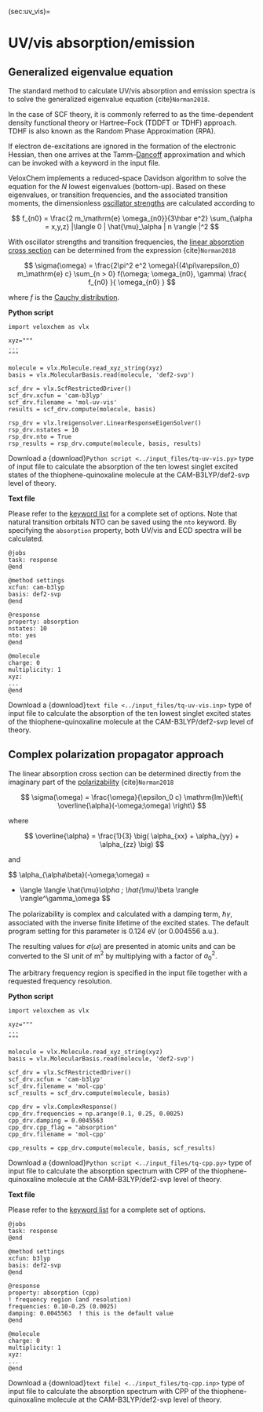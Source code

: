 (sec:uv_vis)=
# UV/vis absorption/emission

## Generalized eigenvalue equation

The standard method to calculate UV/vis absorption and emission spectra is to solve the generalized eigenvalue equation {cite}`Norman2018`.

In the case of SCF theory, it is commonly referred to as the time-dependent density functional theory or Hartree–Fock (TDDFT or TDHF) approach. TDHF is also known as the Random Phase Approximation (RPA). 

If electron de-excitations are ignored in the formation of the electronic Hessian, then one arrives at the Tamm–[Dancoff](https://en.wikipedia.org/wiki/Sidney_Dancoff) approximation and which can be invoked with a keyword in the input file.

VeloxChem implements a reduced-space Davidson algorithm to solve the equation for the *N* lowest eigenvalues (bottom-up). Based on these eigenvalues, or transition frequencies, and the associated transition moments, the dimensionless [oscillator strengths](https://en.wikipedia.org/wiki/Oscillator_strength#:~:text=In%20spectroscopy%2C%20oscillator%20strength%20is,of%20an%20atom%20or%20molecule.) are calculated according to

$$
  f_{n0} = \frac{2 m_\mathrm{e} \omega_{n0}}{3\hbar e^2}
  \sum_{\alpha = x,y,z}
  |\langle 0 | \hat{\mu}_\alpha | n \rangle |^2
$$

With oscillator strengths and transition frequencies, the [linear absorption cross section](https://en.wikipedia.org/wiki/Absorption_cross_section) can be determined from the expression {cite}`Norman2018`

$$
\sigma(\omega) =
\frac{2\pi^2 e^2 \omega}{(4\pi\varepsilon_0) m_\mathrm{e} c} 
\sum_{n > 0}
f(\omega; \omega_{n0}, \gamma) 
\frac{
f_{n0}
}{ 
\omega_{n0}
}
$$

where $f$ is the [Cauchy distribution](https://en.wikipedia.org/wiki/Cauchy_distribution).

**Python script**
```
import veloxchem as vlx

xyz="""
...
"""

molecule = vlx.Molecule.read_xyz_string(xyz)
basis = vlx.MolecularBasis.read(molecule, 'def2-svp')

scf_drv = vlx.ScfRestrictedDriver()
scf_drv.xcfun = 'cam-b3lyp'
scf_drv.filename = 'mol-uv-vis'
results = scf_drv.compute(molecule, basis)

rsp_drv = vlx.lreigensolver.LinearResponseEigenSolver()
rsp_drv.nstates = 10
rsp_drv.nto = True
rsp_results = rsp_drv.compute(molecule, basis, results)

```
Download a {download}`Python script <../input_files/tq-uv-vis.py>` type of input file to calculate the absorption of the ten lowest singlet excited states of the thiophene-quinoxaline molecule at the CAM-B3LYP/def2-svp level of theory.

**Text file**

Please refer to the [keyword list](sec:uv-vis-keywords) for a complete set of options. Note that natural transition orbitals NTO can be saved using the `nto` keyword. By specifying the `absorption` property, both UV/vis and ECD spectra will be calculated.

```
@jobs
task: response
@end

@method settings
xcfun: cam-b3lyp
basis: def2-svp
@end

@response
property: absorption
nstates: 10
nto: yes
@end

@molecule
charge: 0
multiplicity: 1
xyz:  
...
@end
```

Download a {download}`text file <../input_files/tq-uv-vis.inp>` type of input file to calculate the absorption of the ten lowest singlet excited states of the thiophene-quinoxaline molecule at the CAM-B3LYP/def2-svp level of theory.

## Complex polarization propagator approach

The linear absorption cross section can be determined directly from the imaginary part of the [polarizability](https://en.wikipedia.org/wiki/Polarizability) {cite}`Norman2018`

$$
\sigma(\omega) =
\frac{\omega}{\epsilon_0 c}
\mathrm{Im}\left\{
\overline{\alpha}(-\omega;\omega)
\right\}
$$

where 

$$
\overline{\alpha} =
\frac{1}{3}
\big(
\alpha_{xx} + 
\alpha_{yy} + 
\alpha_{zz}
\big)
$$

and 

$$
\alpha_{\alpha\beta}(-\omega;\omega) =
- \langle \langle 
\hat{\mu}_\alpha ; \hat{\mu}_\beta
\rangle \rangle^\gamma_\omega
$$

The polarizability is complex and calculated with a damping term, $\hbar \gamma$, associated with the inverse finite lifetime of the excited states. The default program setting for this parameter is 0.124 eV (or 0.004556 a.u.).

The resulting values for $\sigma(\omega)$ are presented in atomic units and can be converted to the SI unit of m$^2$ by multiplying with a factor of $a_0^2$.

The arbitrary frequency region is specified in the input file together with a requested frequency resolution.

**Python script**

```
import veloxchem as vlx

xyz="""
...
"""

molecule = vlx.Molecule.read_xyz_string(xyz)
basis = vlx.MolecularBasis.read(molecule, 'def2-svp')

scf_drv = vlx.ScfRestrictedDriver()
scf_drv.xcfun = 'cam-b3lyp'
scf_drv.filename = 'mol-cpp'
scf_results = scf_drv.compute(molecule, basis)

cpp_drv = vlx.ComplexResponse()
cpp_drv.frequencies = np.arange(0.1, 0.25, 0.0025)
cpp_drv.damping = 0.0045563
cpp_drv.cpp_flag = "absorption"
cpp_drv.filename = 'mol-cpp'

cpp_results = cpp_drv.compute(molecule, basis, scf_results)
```

Download a {download}`Python script <../input_files/tq-cpp.py>` type of input file to calculate the absorption spectrum with CPP of the thiophene-quinoxaline molecule at the CAM-B3LYP/def2-svp level of theory.

**Text file**

Please refer to the [keyword list](sec:cpp-keywords) for a complete set of options.

```
@jobs
task: response
@end

@method settings
xcfun: b3lyp
basis: def2-svp
@end

@response
property: absorption (cpp)
! frequency region (and resolution)
frequencies: 0.10-0.25 (0.0025)
damping: 0.0045563  ! this is the default value
@end

@molecule
charge: 0
multiplicity: 1
xyz:  
...
@end 
```

Download a {download}`text file] <../input_files/tq-cpp.inp>` type of input file to calculate the absorption spectrum with CPP of the thiophene-quinoxaline molecule at the CAM-B3LYP/def2-svp level of theory.